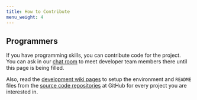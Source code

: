 ```yaml
---
title: How to Contribute
menu_weight: 4
---
```

<div class="info" markdown="1">

## Programmers

If you have programming skills, you can contribute code for the project.
<br>
You can ask in our [chat room](/contact/irc/) to meet developer team members
there until this page is being filled.

Also, read the [development wiki pages] to setup the environment and `README`
files from the [source code repositories] at GitHub for every project you are
interested in.

[development wiki pages]: https://wiki.easyrpg.org/development
[source code repositories]: https://github.com/EasyRPG/

</div>